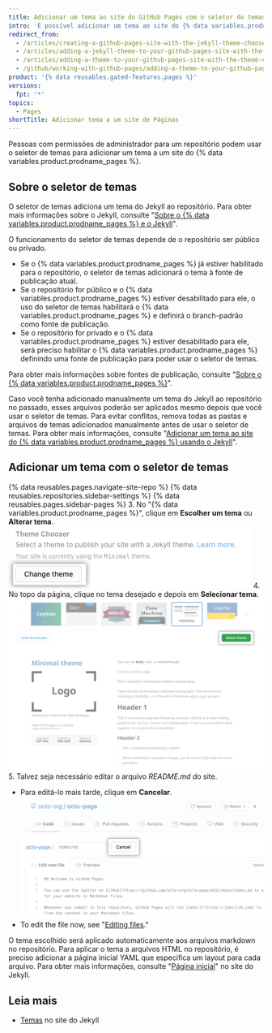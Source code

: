 ```yaml
---
title: Adicionar um tema ao site do GitHub Pages com o seletor de temas
intro: 'É possível adicionar um tema ao site do {% data variables.product.prodname_pages %} para personalizar a aparência dele.'
redirect_from:
  - /articles/creating-a-github-pages-site-with-the-jekyll-theme-chooser/
  - /articles/adding-a-jekyll-theme-to-your-github-pages-site-with-the-jekyll-theme-chooser/
  - /articles/adding-a-theme-to-your-github-pages-site-with-the-theme-chooser
  - /github/working-with-github-pages/adding-a-theme-to-your-github-pages-site-with-the-theme-chooser
product: '{% data reusables.gated-features.pages %}'
versions:
  fpt: '*'
topics:
  - Pages
shortTitle: Adicionar tema a um site de Páginas
---
```


Pessoas com permissões de administrador para um repositório podem usar o seletor de temas para adicionar um tema a um site do {% data variables.product.prodname_pages %}.

## Sobre o seletor de temas

O seletor de temas adiciona um tema do Jekyll ao repositório. Para obter mais informações sobre o Jekyll, consulte "[Sobre o {% data variables.product.prodname_pages %} e o Jekyll](/articles/about-github-pages-and-jekyll)".

O funcionamento do seletor de temas depende de o repositório ser público ou privado.
  - Se o {% data variables.product.prodname_pages %} já estiver habilitado para o repositório, o seletor de temas adicionará o tema à fonte de publicação atual.
  - Se o repositório for público e o {% data variables.product.prodname_pages %} estiver desabilitado para ele, o uso do seletor de temas habilitará o {% data variables.product.prodname_pages %} e definirá o branch-padrão como fonte de publicação.
  - Se o repositório for privado e o {% data variables.product.prodname_pages %} estiver desabilitado para ele, será preciso habilitar o {% data variables.product.prodname_pages %} definindo uma fonte de publicação para poder usar o seletor de temas.

Para obter mais informações sobre fontes de publicação, consulte "[Sobre o {% data variables.product.prodname_pages %}](/articles/about-github-pages#publishing-sources-for-github-pages-sites)".

Caso você tenha adicionado manualmente um tema do Jekyll ao repositório no passado, esses arquivos poderão ser aplicados mesmo depois que você usar o seletor de temas. Para evitar conflitos, remova todas as pastas e arquivos de temas adicionados manualmente antes de usar o seletor de temas. Para obter mais informações, consulte "[Adicionar um tema ao site do {% data variables.product.prodname_pages %} usando o Jekyll](/articles/adding-a-theme-to-your-github-pages-site-using-jekyll)".

## Adicionar um tema com o seletor de temas

{% data reusables.pages.navigate-site-repo %}
{% data reusables.repositories.sidebar-settings %}
{% data reusables.pages.sidebar-pages %}
3. No "{% data variables.product.prodname_pages %}", clique em **Escolher um tema** ou **Alterar tema**. ![Botão Choose a theme (Escolher um tema)](/assets/images/help/pages/choose-a-theme.png)
4. No topo da página, clique no tema desejado e depois em **Selecionar tema**. ![Opções de tema e botão Select theme (Selecionar tema)](/assets/images/help/pages/select-theme.png)
5. Talvez seja necessário editar o arquivo *README.md* do site.
   - Para editá-lo mais tarde, clique em **Cancelar**. ![Link Cancel (Cancelar) ao editar um arquivo](/assets/images/help/pages/cancel-edit.png)
   - To edit the file now, see "[Editing files](/repositories/working-with-files/managing-files/editing-files)."

O tema escolhido será aplicado automaticamente aos arquivos markdown no repositório. Para aplicar o tema a arquivos HTML no repositório, é preciso adicionar a página inicial YAML que especifica um layout para cada arquivo. Para obter mais informações, consulte "[Página inicial](https://jekyllrb.com/docs/front-matter/)" no site do Jekyll.

## Leia mais

- [Temas](https://jekyllrb.com/docs/themes/) no site do Jekyll
